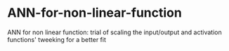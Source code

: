 # ANN-for-non-linear-function
ANN for non linear function: trial of scaling the input/output and activation functions' tweeking for a better fit
